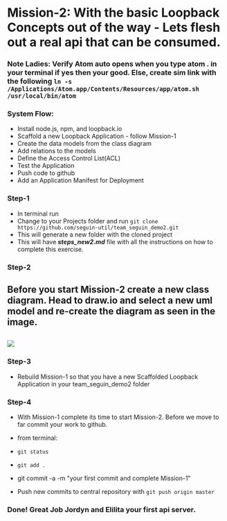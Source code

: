 # Mission-2:  With the basic Loopback Concepts out of the way - Lets flesh out a real api that can be consumed.

### Note Ladies: Verify Atom auto opens when you type atom . in your terminal if yes then your good. Else, create sim link with the following ```ln -s /Applications/Atom.app/Contents/Resources/app/atom.sh /usr/local/bin/atom```

### System Flow:
- Install node.js, npm, and loopback.io
- Scaffold a new Loopback Application - follow Mission-1
- Create the data models from the class diagram
- Add relations to the models
- Define the Access Control List(ACL)
- Test the Application
- Push code to github
- Add an Application Manifest for Deployment

### Step-1
- In terminal run
- Change to your Projects folder and run ```git clone https://github.com/seguin-util/team_seguin_demo2.git```
- This will generate a new folder with the cloned project
- This will have ***steps_new2.md*** file with all the instructions on how to complete this exercise.

### Step-2
Before you start Mission-2 create a new class diagram.  Head to draw.io and select a new uml model and re-create the diagram as seen in the image.
---
![](https://drive.google.com/open?id=1YAVTa85S5F_K6mrJ5ROwu1QL_j3Pn-u5)
---

### Step-3
- Rebuild Mission-1 so that you have a new Scaffolded Loopback Application in your team_seguin_demo2 folder

### Step-4
- With Mission-1 complete its time to start Mission-2.  Before we move to far commit your work to github.

- from terminal:
- ```git status```  
- ```git add .```
- git commit -a -m "your first commit and complete Mission-1"
- Push new commits to central repository with ```git push origin master```







### Done! Great Job Jordyn and Elilita your first api server.
